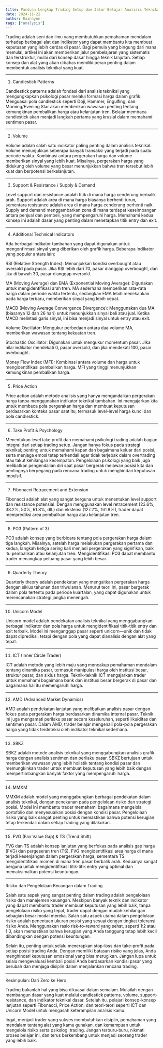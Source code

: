 ```yaml
---
title: Panduan Lengkap Trading Setup dan Jalur Belajar Analisis Teknikal: Dari Zero to Hero
date: 2024-11-22
author: Rainhynn
tags: ["analysis"]
---
```



Trading adalah seni dan ilmu yang membutuhkan pemahaman mendalam terhadap berbagai alat dan indikator yang dapat membantu kita membuat keputusan yang lebih cerdas di pasar. Bagi pemula yang bingung dari mana memulai, artikel ini akan memberikan jalur pembelajaran yang sistematis dan terstruktur, mulai dari konsep dasar hingga teknik lanjutan. Setiap konsep dan alat yang akan dibahas memiliki peran penting dalam membentuk analisis teknikal yang kuat.


---

1. Candlestick Patterns

Candlestick patterns adalah fondasi dari analisis teknikal yang mengungkapkan psikologi pasar melalui formasi harga dalam grafik. Menguasai pola candlestick seperti Doji, Hammer, Engulfing, dan Morning/Evening Star akan memberikan wawasan penting tentang kemungkinan pembalikan harga atau kelanjutan tren. Belajar membaca candlestick akan menjadi langkah pertama yang krusial dalam memahami sentimen pasar.


---

2. Volume

Volume adalah salah satu indikator paling penting dalam analisis teknikal. Volume menunjukkan seberapa banyak transaksi yang terjadi pada suatu periode waktu. Kombinasi antara pergerakan harga dan volume memberikan sinyal yang lebih kuat. Misalnya, pergerakan harga yang didukung oleh volume yang besar menunjukkan bahwa tren tersebut lebih kuat dan berpotensi berkelanjutan.


---

3. Support & Resistance / Supply & Demand

Level support dan resistance adalah titik di mana harga cenderung berbalik arah. Support adalah area di mana harga biasanya berhenti turun, sementara resistance adalah area di mana harga cenderung berhenti naik. Supply and demand menggambarkan zona di mana terdapat keseimbangan antara penjual dan pembeli, yang mempengaruhi harga. Memahami kedua konsep ini adalah dasar yang penting dalam menetapkan titik entry dan exit.


---

4. Additional Technical Indicators

Ada berbagai indikator tambahan yang dapat digunakan untuk mengonfirmasi sinyal yang diberikan oleh grafik harga. Beberapa indikator yang populer antara lain:

RSI (Relative Strength Index): Menunjukkan kondisi overbought atau oversold pada pasar. Jika RSI lebih dari 70, pasar dianggap overbought, dan jika di bawah 30, pasar dianggap oversold.

MA (Moving Average) dan EMA (Exponential Moving Average): Digunakan untuk mengidentifikasi arah tren. MA sederhana memberikan rata-rata harga dalam periode waktu tertentu, sedangkan EMA lebih menekankan pada harga terbaru, memberikan sinyal yang lebih cepat.

MACD (Moving Average Convergence Divergence): Menggunakan dua MA (biasanya 12 dan 26 hari) untuk menunjukkan sinyal beli atau jual. Ketika MACD melintasi garis sinyal, ini bisa menjadi sinyal untuk entry atau exit.

Volume Oscillator: Mengukur perbedaan antara dua volume MA, memberikan wawasan tentang kekuatan tren.

Stochastic Oscillator: Digunakan untuk mengukur momentum pasar. Jika nilai indikator mendekati 0, pasar oversold, dan jika mendekati 100, pasar overbought.

Money Flow Index (MFI): Kombinasi antara volume dan harga untuk mengidentifikasi pembalikan harga. MFI yang tinggi menunjukkan kemungkinan pembalikan harga.



---

5. Price Action

Price action adalah metode analisis yang hanya mengandalkan pergerakan harga tanpa menggunakan indikator teknikal tambahan. Ini mengajarkan kita untuk membaca pola pergerakan harga dan membuat keputusan berdasarkan konteks pasar saat itu, termasuk level-level harga kunci dan pola candlestick.


---

6. Take Profit & Psychology

Menentukan level take profit dan memahami psikologi trading adalah bagian integral dari setiap trading setup. Jangan hanya fokus pada strategi teknikal; penting untuk memahami kapan dan bagaimana keluar dari posisi, serta menjaga emosi tetap terkendali agar tidak terjebak dalam overtrading atau takut kehilangan kesempatan. Pengelolaan psikologi yang baik juga melibatkan pengendalian diri saat pasar bergerak melawan posisi kita dan pentingnya berpegang pada rencana trading untuk menghindari keputusan impulsif.


---

7. Fibonacci Retracement and Extension

Fibonacci adalah alat yang sangat berguna untuk menentukan level support dan resistance potensial. Dengan menggunakan level retracement (23.6%, 38.2%, 50%, 61.8%, dll.) dan ekstensi (127.2%, 161.8%), trader dapat memprediksi area pembalikan harga atau kelanjutan tren.


---

8. PO3 (Pattern of 3)

PO3 adalah konsep yang berbicara tentang pola pergerakan harga dalam tiga langkah. Misalnya, setelah harga melakukan pergerakan pertama dan kedua, langkah ketiga sering kali menjadi pergerakan yang signifikan, baik itu pembalikan atau kelanjutan tren. Mengidentifikasi PO3 dapat membantu trader menangkap peluang pasar yang lebih besar.


---

9. Quarterly Theory

Quarterly theory adalah pendekatan yang mengaitkan pergerakan harga dengan siklus tahunan dan triwulanan. Menurut teori ini, pasar bergerak dalam pola tertentu pada periode kuartalan, yang dapat digunakan untuk merencanakan strategi jangka menengah.


---

10. Unicorn Model

Unicorn model adalah pendekatan analisis teknikal yang menggabungkan berbagai indikator dan pola harga untuk mengidentifikasi titik-titik entry dan exit terbaik. Model ini menganggap pasar seperti unicorn—unik dan tidak dapat diprediksi, tetapi dengan pola yang dapat dianalisis dengan alat yang tepat.


---

11. ICT (Inner Circle Trader)

ICT adalah metode yang lebih maju yang mencakup pemahaman mendalam tentang dinamika pasar, termasuk manipulasi harga oleh institusi besar, struktur pasar, dan siklus harga. Teknik-teknik ICT mengajarkan trader untuk memahami bagaimana bank dan institusi besar bergerak di pasar dan bagaimana hal itu memengaruhi harga.


---

12. AMD (Advanced Market Dynamics)

AMD adalah pendekatan lanjutan yang melibatkan analisis pasar dengan fokus pada pergerakan harga berdasarkan dinamika internal pasar. Teknik ini juga mengamati perilaku pasar secara keseluruhan, seperti likuiditas dan sentimen pasar. Dalam AMD, trader belajar mengenali pola-pola pergerakan harga yang tidak terdeteksi oleh indikator teknikal sederhana.


---

13. SBKZ

SBKZ adalah metode analisis teknikal yang menggabungkan analisis grafik harga dengan analisis sentimen dan perilaku pasar. SBKZ bertujuan untuk memberikan wawasan yang lebih holistik tentang kondisi pasar dan memungkinkan trader untuk membuat keputusan yang lebih baik dengan mempertimbangkan banyak faktor yang mempengaruhi harga.


---

14. MMXM

MMXM adalah model yang menggabungkan berbagai pendekatan dalam analisis teknikal, dengan penekanan pada pengelolaan risiko dan strategi posisi. Model ini membantu trader memahami bagaimana mengelola portofolio dan menyesuaikan posisi dengan kondisi pasar. Pengelolaan risiko yang baik sangat penting untuk memastikan bahwa potensi kerugian tetap terkendali dalam setiap trading yang dilakukan.


---

15. FVG (Fair Value Gap) & TS (Trend Shift)

FVG dan TS adalah konsep lanjutan yang berfokus pada analisis gap harga (FVG) dan pergeseran tren (TS). FVG mengidentifikasi area harga di mana terjadi kesenjangan dalam pergerakan harga, sementara TS mengidentifikasi momen di mana tren pasar berbalik arah. Keduanya sangat berguna untuk mengidentifikasi titik-titik entry yang optimal dan memaksimalkan potensi keuntungan.


---

Risiko dan Pengelolaan Keuangan dalam Trading

Salah satu aspek yang sangat penting dalam trading adalah pengelolaan risiko dan manajemen keuangan. Meskipun banyak teknik dan indikator yang dapat membantu trader membuat keputusan yang lebih baik, tanpa pengelolaan risiko yang tepat, trader dapat dengan mudah kehilangan sebagian besar modal mereka. Salah satu aspek utama dalam pengelolaan risiko adalah penentuan ukuran posisi yang sesuai dengan tingkat toleransi risiko Anda. Menggunakan rasio risk-to-reward yang sehat, seperti 1:2 atau 1:3, akan memastikan bahwa kerugian yang Anda tanggung tetap lebih kecil dibandingkan dengan potensi keuntungan.

Selain itu, penting untuk selalu menerapkan stop-loss dan take-profit pada setiap posisi trading Anda. Dengan memiliki batasan risiko yang jelas, Anda menghindari keputusan emosional yang bisa merugikan. Jangan lupa untuk selalu mengevaluasi kembali posisi Anda berdasarkan kondisi pasar yang berubah dan menjaga disiplin dalam menjalankan rencana trading.


---

Kesimpulan: Dari Zero ke Hero

Trading bukanlah hal yang bisa dikuasai dalam semalam. Mulailah dengan membangun dasar yang kuat melalui candlestick patterns, volume, support-resistance, dan indikator teknikal dasar. Setelah itu, pelajari konsep-konsep lanjutan seperti Fibonacci, Price Action, dan teori-teori seperti ICT dan Unicorn Model untuk mengasah keterampilan analisis kamu.

Ingat, menjadi trader yang sukses membutuhkan disiplin, pemahaman yang mendalam tentang alat yang kamu gunakan, dan kemampuan untuk mengelola risiko serta psikologi trading. Jangan terburu-buru, nikmati proses belajar ini, dan terus berkembang untuk menjadi seorang trader yang lebih baik.

